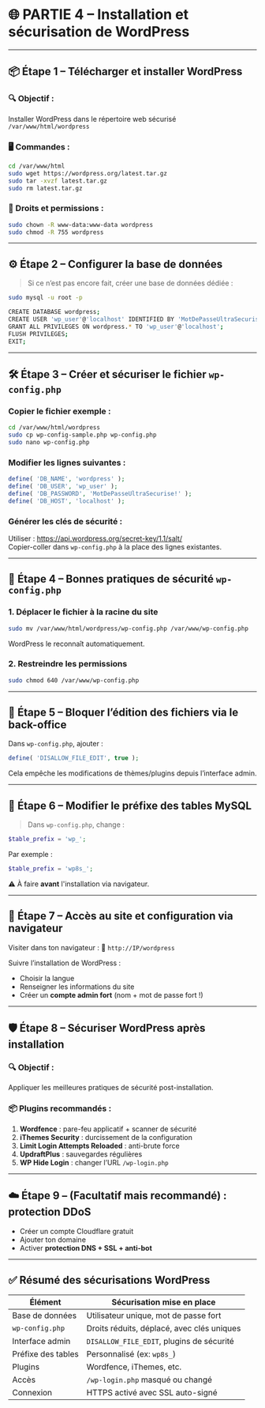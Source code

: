 # 🌐 **PARTIE 4 – Installation et sécurisation de WordPress**

---

## 📦 Étape 1 – Télécharger et installer WordPress

### 🔍 Objectif :
Installer WordPress dans le répertoire web sécurisé `/var/www/html/wordpress`

### 🖥️ Commandes :
```bash
cd /var/www/html
sudo wget https://wordpress.org/latest.tar.gz
sudo tar -xvzf latest.tar.gz
sudo rm latest.tar.gz
```

### 📁 Droits et permissions :
```bash
sudo chown -R www-data:www-data wordpress
sudo chmod -R 755 wordpress
```

---

## ⚙️ Étape 2 – Configurer la base de données

> Si ce n’est pas encore fait, créer une base de données dédiée :

```bash
sudo mysql -u root -p

CREATE DATABASE wordpress;
CREATE USER 'wp_user'@'localhost' IDENTIFIED BY 'MotDePasseUltraSecurise!';
GRANT ALL PRIVILEGES ON wordpress.* TO 'wp_user'@'localhost';
FLUSH PRIVILEGES;
EXIT;
```

---

## 🛠️ Étape 3 – Créer et sécuriser le fichier `wp-config.php`

### Copier le fichier exemple :
```bash
cd /var/www/html/wordpress
sudo cp wp-config-sample.php wp-config.php
sudo nano wp-config.php
```

### Modifier les lignes suivantes :
```php
define( 'DB_NAME', 'wordpress' );
define( 'DB_USER', 'wp_user' );
define( 'DB_PASSWORD', 'MotDePasseUltraSecurise!' );
define( 'DB_HOST', 'localhost' );
```

### Générer les clés de sécurité :
Utiliser : https://api.wordpress.org/secret-key/1.1/salt/  
Copier-coller dans `wp-config.php` à la place des lignes existantes.

---

## 🔐 Étape 4 – Bonnes pratiques de sécurité `wp-config.php`

### 1. Déplacer le fichier à la racine du site
```bash
sudo mv /var/www/html/wordpress/wp-config.php /var/www/wp-config.php
```
WordPress le reconnaît automatiquement.

### 2. Restreindre les permissions
```bash
sudo chmod 640 /var/www/wp-config.php
```

---

## 🚫 Étape 5 – Bloquer l’édition des fichiers via le back-office

Dans `wp-config.php`, ajouter :
```php
define( 'DISALLOW_FILE_EDIT', true );
```

Cela empêche les modifications de thèmes/plugins depuis l’interface admin.

---

## 🔧 Étape 6 – Modifier le préfixe des tables MySQL

> Dans `wp-config.php`, change :
```php
$table_prefix = 'wp_';
```
Par exemple :
```php
$table_prefix = 'wp8s_';
```

⚠️ À faire **avant** l'installation via navigateur.

---

## 🧱 Étape 7 – Accès au site et configuration via navigateur

Visiter dans ton navigateur :
📲 `http://IP/wordpress`

Suivre l’installation de WordPress :
- Choisir la langue
- Renseigner les informations du site
- Créer un **compte admin fort** (nom + mot de passe fort !)

---

## 🛡️ Étape 8 – Sécuriser WordPress après installation

### 🔍 Objectif :
Appliquer les meilleures pratiques de sécurité post-installation.

### 📦 Plugins recommandés :
1. **Wordfence** : pare-feu applicatif + scanner de sécurité
2. **iThemes Security** : durcissement de la configuration
3. **Limit Login Attempts Reloaded** : anti-brute force
4. **UpdraftPlus** : sauvegardes régulières
5. **WP Hide Login** : changer l’URL `/wp-login.php`

---

## ☁️ Étape 9 – (Facultatif mais recommandé) : protection DDoS

- Créer un compte Cloudflare gratuit
- Ajouter ton domaine
- Activer **protection DNS + SSL + anti-bot**

---

## ✅ Résumé des sécurisations WordPress

| Élément                          | Sécurisation mise en place                          |
|----------------------------------|------------------------------------------------------|
| Base de données                  | Utilisateur unique, mot de passe fort               |
| `wp-config.php`                  | Droits réduits, déplacé, avec clés uniques          |
| Interface admin                  | `DISALLOW_FILE_EDIT`, plugins de sécurité           |
| Préfixe des tables               | Personnalisé (ex: `wp8s_`)                          |
| Plugins                          | Wordfence, iThemes, etc.                            |
| Accès                            | `/wp-login.php` masqué ou changé                    |
| Connexion                        | HTTPS activé avec SSL auto-signé                    |
